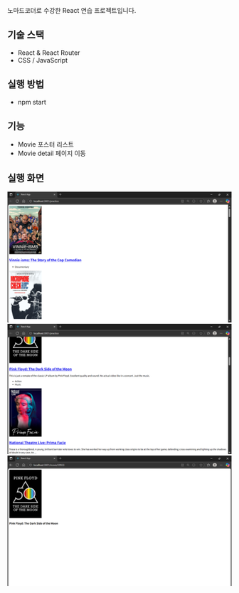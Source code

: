 노마드코더로 수강한 React 연습 프로젝트입니다.

## 기술 스택
- React & React Router
- CSS / JavaScript

## 실행 방법
- npm start

## 기능
- Movie 포스터 리스트
- Movie detail 페이지 이동

## 실행 화면
![메인 페이지1](./run/main.png)
![메인 페이지2](./run/main2.png)
![detail 페이지](./run/detail.png)
